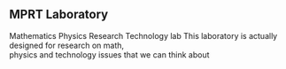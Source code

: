 ## MPRT Laboratory
Mathematics Physics Research Technology lab This laboratory is actually designed for research on math,<br>
physics and technology issues that we can think about
